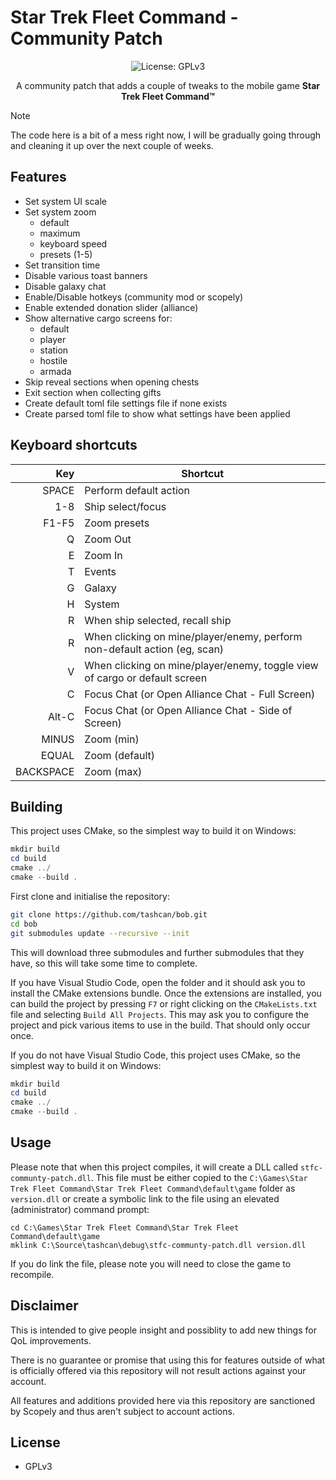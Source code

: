 # Star Trek Fleet Command - Community Patch

<p align="center">
  <img src="https://img.shields.io/badge/License-GPLv3-blue.svg" alt="License: GPLv3">
</p>

<p align="center">
   A community patch that adds a couple of tweaks to the mobile game <b>Star Trek Fleet Command&#8482;</b>
</p>

> [!NOTE]
> The code here is a bit of a mess right now, I will be gradually going through and cleaning it up over the next couple of weeks.

## Features

- Set system UI scale
- Set system zoom
  - default
  - maximum
  - keyboard speed
  - presets (1-5)
- Set transition time
- Disable various toast banners
- Disable galaxy chat
- Enable/Disable hotkeys (community mod or scopely)
- Enable extended donation slider (alliance)
- Show alternative cargo screens for:
  - default
  - player
  - station
  - hostile
  - armada
- Skip reveal sections when opening chests
- Exit section when collecting gifts
- Create default toml file settings file if none exists
- Create parsed toml file to show what settings have been applied

## Keyboard shortcuts

Key | Shortcut
--: | ---
SPACE | Perform default action
1-8 | Ship select/focus
F1-F5 | Zoom presets
Q | Zoom Out
E | Zoom In
T | Events
G | Galaxy
H | System
R | When ship selected, recall ship
R | When clicking on mine/player/enemy, perform non-default action (eg, scan)
V | When clicking on mine/player/enemy, toggle view of cargo or default screen
C | Focus Chat (or Open Alliance Chat - Full Screen)
Alt-C | Focus Chat (or Open Alliance Chat - Side of Screen)
MINUS | Zoom (min)
EQUAL | Zoom (default)
BACKSPACE | Zoom (max)

## Building

This project uses CMake, so the simplest way to build it on Windows:

```ps1
mkdir build
cd build
cmake ../
cmake --build .
```

First clone and initialise the repository:

```bash
git clone https://github.com/tashcan/bob.git
cd bob
git submodules update --recursive --init
```

This will download three submodules and further submodules that they have, so this will take some time to complete.

If you have Visual Studio Code, open the folder and it should ask you to install the CMake extensions bundle.  Once the extensions are installed, you can build the project by pressing `F7` or right clicking on the `CMakeLists.txt` file and selecting `Build All Projects`.  This may ask you to configure the project and pick various items to use in the build.  That should only occur once.

If you do not have Visual Studio Code, this project uses CMake, so the simplest way to build it on Windows:

```ps1
mkdir build
cd build
cmake ../
cmake --build .
```

## Usage

Please note that when this project compiles, it will create a DLL called `stfc-communty-patch.dll`.  This file must be either copied to the `C:\Games\Star Trek Fleet Command\Star Trek Fleet Command\default\game` folder as `version.dll` or create a symbolic link to the file using an elevated (administrator) command prompt:

```console
cd C:\Games\Star Trek Fleet Command\Star Trek Fleet Command\default\game
mklink C:\Source\tashcan\debug\stfc-communty-patch.dll version.dll
```

If you do link the file, please note you will need to close the game to recompile.

## Disclaimer

This is intended to give people insight and possiblity to add new things for QoL improvements.

There is no guarantee or promise that using this for features outside of what is officially offered via this repository will not result actions against your account.

All features and additions provided here via this repository are sanctioned by Scopely and thus aren't subject to account actions.

## License

- GPLv3
